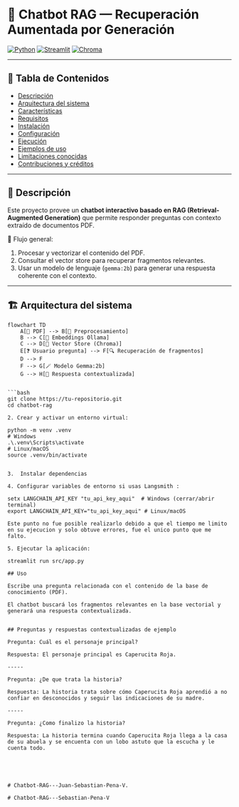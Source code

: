 # 🤖 Chatbot RAG — Recuperación Aumentada por Generación

[![Python](https://img.shields.io/badge/Python-3.8%2B-blue)](https://www.python.org/)
[![Streamlit](https://img.shields.io/badge/Streamlit-Enabled-green)](https://streamlit.io/)
[![Chroma](https://img.shields.io/badge/VectorStore-Chroma-orange)](https://www.trychroma.com/)

---

## 🧭 Tabla de Contenidos
- [Descripción](#-descripción)
- [Arquitectura del sistema](#-arquitectura-del-sistema)
- [Características](#-características)
- [Requisitos](#-requisitos)
- [Instalación](#-instalación)
- [Configuración](#-configuración)
- [Ejecución](#-ejecución)
- [Ejemplos de uso](#-ejemplos-de-uso)
- [Limitaciones conocidas](#-limitaciones-conocidas)
- [Contribuciones y créditos](#-contribuciones-y-créditos)

---

## 🧠 Descripción

Este proyecto provee un **chatbot interactivo basado en RAG (Retrieval-Augmented Generation)** que permite responder preguntas con contexto extraído de documentos PDF.

📌 Flujo general:
1. Procesar y vectorizar el contenido del PDF.  
2. Consultar el vector store para recuperar fragmentos relevantes.  
3. Usar un modelo de lenguaje (`gemma:2b`) para generar una respuesta coherente con el contexto.

---

## 🏗️ Arquitectura del sistema

```mermaid
flowchart TD
    A[📄 PDF] --> B[🧹 Preprocesamiento]
    B --> C[🔸 Embeddings Ollama]
    C --> D[🧠 Vector Store (Chroma)]
    E[❓ Usuario pregunta] --> F[🔍 Recuperación de fragmentos]
    D --> F
    F --> G[🪄 Modelo Gemma:2b]
    G --> H[💬 Respuesta contextualizada]


```bash
git clone https://tu-repositorio.git
cd chatbot-rag

2. Crear y activar un entorno virtual:

python -m venv .venv
# Windows
.\.venv\Scripts\activate
# Linux/macOS
source .venv/bin/activate


3.  Instalar dependencias

4. Configurar variables de entorno si usas Langsmith :

setx LANGCHAIN_API_KEY "tu_api_key_aqui"  # Windows (cerrar/abrir terminal)
export LANGCHAIN_API_KEY="tu_api_key_aqui" # Linux/macOS

Este punto no fue posible realizarlo debido a que el tiempo me limito en su ejecucion y solo obtuve errores, fue el unico punto que me falto.

5. Ejecutar la aplicación:

streamlit run src/app.py

## Uso

Escribe una pregunta relacionada con el contenido de la base de conocimiento (PDF).

El chatbot buscará los fragmentos relevantes en la base vectorial y generará una respuesta contextualizada.


## Preguntas y respuestas contextualizadas de ejemplo

Pregunta: Cuál es el personaje principal?

Respuesta: El personaje principal es Caperucita Roja.

-----

Pregunta: ¿De que trata la historia?

Respuesta: La historia trata sobre cómo Caperucita Roja aprendió a no confiar en desconocidos y seguir las indicaciones de su madre.

-----

Pregunta: ¿Como finalizo la historia?

Respuesta: La historia termina cuando Caperucita Roja llega a la casa de su abuela y se encuenta con un lobo astuto que la escucha y le cuenta todo.





#   C h a t b o t - R A G - - - J u a n - S e b a s t i a n - P e n a - V . 
 
 #   C h a t b o t - R A G - - - S e b a s t i a n - P e n a - V 
 
 
